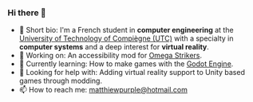 ### Hi there 👋
- 💬 Short bio: I'm a French student in **computer engineering** at the [University of Technology of Compiègne (UTC)](https://www.utc.fr/en/) with a specialty in **computer systems** and a deep interest for **virtual reality**.
- 🔭 Working on: An accessibility mod for [Omega Strikers](https://www.odysseyinteractive.gg/omegastrikers).
- 🌱 Currently learning: How to make games with the [Godot Engine](https://godotengine.org/).
- 🤔 Looking for help with: Adding virtual reality support to Unity based games through modding.
- 📫 How to reach me: matthiewpurple@hotmail.com
